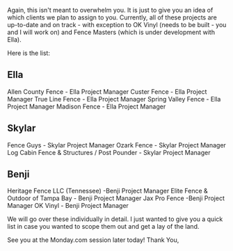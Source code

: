 Again, this isn't meant to overwhelm you. It is just to give you an idea of which clients we plan to assign to you. Currently, all of these projects are up-to-date and on track - with exception to OK Vinyl (needs to be built - you and I will work on) and Fence Masters (which is under development with Ella).

Here is the list:

## Ella

Allen County Fence - Ella Project Manager
Custer Fence - Ella Project Manager
True Line Fence - Ella Project Manager
Spring Valley Fence - Ella Project Manager
Madison Fence - Ella Project Manager

## Skylar

Fence Guys - Skylar Project Manager
Ozark Fence - Skylar Project Manager
Log Cabin Fence & Structures / Post Pounder - Skylar Project Manager

## Benji

Heritage Fence LLC (Tennessee) -Benji Project Manager
Elite Fence & Outdoor of Tampa Bay - Benji Project Manager
Jax Pro Fence -Benji Project Manager
OK Vinyl - Benji Project Manager

We will go over these individually in detail. I just wanted to give you a quick list in case you wanted to scope them out and get a lay of the land.

See you at the Monday.com session later today!
Thank You,
